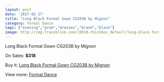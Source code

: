 ```yaml
---
layout: post
date: '2017-02-17'
title: "Long Black Formal Gown CG203B by Mignon"
category: Formal Dance
tags: ["evening","prom","dresses","brand","black"]
image: http://img.transblink.com/19918-thickbox_default/long-black-formal-gown-cg203b-by-mignon.jpg
---
```

Long Black Formal Gown CG203B by Mignon

On Sales: **$318**
<a href="https://www.transblink.com/en/formal-dance/6271-long-black-formal-gown-cg203b-by-mignon.html"><amp-img layout="responsive" width="600" height="600" src="//img.transblink.com/19918-thickbox_default/long-black-formal-gown-cg203b-by-mignon.jpg" alt="Long Black Formal Gown CG203B by Mignon 0" /></a>
<a href="https://www.transblink.com/en/formal-dance/6271-long-black-formal-gown-cg203b-by-mignon.html"><amp-img layout="responsive" width="600" height="600" src="//img.transblink.com/19920-thickbox_default/long-black-formal-gown-cg203b-by-mignon.jpg" alt="Long Black Formal Gown CG203B by Mignon 1" /></a>
<a href="https://www.transblink.com/en/formal-dance/6271-long-black-formal-gown-cg203b-by-mignon.html"><amp-img layout="responsive" width="600" height="600" src="//img.transblink.com/19919-thickbox_default/long-black-formal-gown-cg203b-by-mignon.jpg" alt="Long Black Formal Gown CG203B by Mignon 2" /></a>

Buy it: [Long Black Formal Gown CG203B by Mignon](https://www.transblink.com/en/formal-dance/6271-long-black-formal-gown-cg203b-by-mignon.html "Long Black Formal Gown CG203B by Mignon")

View more: [Formal Dance](https://www.transblink.com/en/6-formal-dance "Formal Dance")